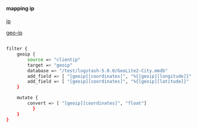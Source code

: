 #### mapping ip
[ip](https://www.elastic.co/guide/en/elasticsearch/reference/current/ip.html)

[geo-ip](https://www.elastic.co/guide/en/elasticsearch/reference/current/geo-point.html)


```bash

filter {
    geoip {
        source => "clientip"
        target => "geoip"
        database => "/test/logstash-5.0.0/GeoLite2-City.mmdb"
        add_field => [ "[geoip][coordinates]", "%{[geoip][longitude]}" ]
        add_field => [ "[geoip][coordinates]", "%{[geoip][latitude]}"  ]
    }

    mutate {
        convert => [ "[geoip][coordinates]", "float"]
          }
    }
}
```
